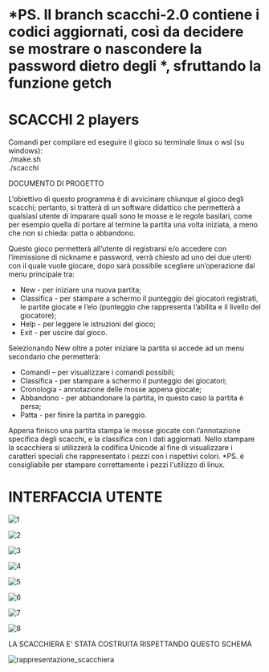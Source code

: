 # *PS. Il branch scacchi-2.0 contiene i codici aggiornati, così da decidere se mostrare o nascondere la password dietro degli *, sfruttando la funzione getch



# SCACCHI 2 players

Comandi per compilare ed eseguire il gioco su terminale linux o wsl (su windows):     
./make.sh    
./scacchi

DOCUMENTO DI PROGETTO

L’obiettivo di questo programma è di avvicinare chiunque al gioco degli scacchi; pertanto, si tratterà di un software didattico che permetterà a qualsiasi utente di imparare quali sono le mosse e le regole basilari, come per esempio quella di portare al termine la partita una volta iniziata, a meno che non si chieda: patta o abbandono. 

Questo gioco permetterà all’utente di registrarsi e/o accedere con l’immissione di nickname e password, verrà chiesto ad uno dei due utenti con il quale vuole giocare, dopo sarà possibile scegliere un’operazione dal menu principale tra: 
-	New - per iniziare una nuova partita;
-	Classifica - per stampare a schermo il punteggio dei giocatori registrati, le partite giocate e l’elo (punteggio che rappresenta l’abilita e il livello del giocatore);
-	Help - per leggere le istruzioni del gioco;
-	Exit - per uscire dal gioco.

Selezionando New oltre a poter iniziare la partita si accede ad un menu secondario che permetterà:
-	Comandi – per visualizzare i comandi possibili;
-	Classifica - per stampare a schermo il punteggio dei giocatori;
-	Cronologia - annotazione delle mosse appena giocate;
-	Abbandono - per abbandonare la partita, in questo caso la partita è persa;
-	Patta - per finire la partita in pareggio.

Appena finisco una partita stampa le mosse giocate con l’annotazione specifica degli scacchi, e la classifica con i dati aggiornati.
Nello stampare la scacchiera si utilizzerà la codifica Unicode al fine di visualizzare i caratteri speciali che rappresentato i pezzi con i rispettivi colori.
*PS. è consigliabile per stampare correttamente i pezzi l'utilizzo di linux.

# INTERFACCIA UTENTE

![1](https://user-images.githubusercontent.com/83581773/189664917-466846cd-6e8a-41b0-b25e-43deb01bb95a.png)

![2](https://user-images.githubusercontent.com/83581773/189666136-9594ea91-28b3-4b84-91fb-9eaa97912618.png)

![3](https://user-images.githubusercontent.com/83581773/189666186-eaccb595-ff4a-4db0-9ed7-ef4ca3c97dbf.png)

![4](https://user-images.githubusercontent.com/83581773/189666267-29b914c8-503d-4e36-9e48-b238c70776e6.png)

![5](https://user-images.githubusercontent.com/83581773/189666305-49716d56-2631-461c-8a9f-805ee74dbf7c.png)

![6](https://user-images.githubusercontent.com/83581773/189666310-924d16d4-c54f-4c50-a11f-f0572d84bbba.png)

![7](https://user-images.githubusercontent.com/83581773/189666313-f5954416-dddc-4bbc-a482-6ad8474ae260.png)

![8](https://user-images.githubusercontent.com/83581773/189666316-68323222-a913-4ffe-b743-c021adf57408.png)


LA SCACCHIERA E' STATA COSTRUITA RISPETTANDO QUESTO SCHEMA

![rappresentazione_scacchiera](https://user-images.githubusercontent.com/83581773/189666734-a6d6eb95-f1be-4432-a0f2-775c073c5bfc.png)
